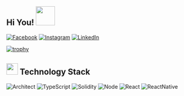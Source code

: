 
<h2>Hi You! <img src="https://media.giphy.com/media/mGcNjsfWAjY5AEZNw6/giphy.gif" width="50"></h2>

<!-- [![Hits](https://hits.seeyoufarm.com/api/count/incr/badge.svg?url=https%3A%2F%2Fgithub.com%2Fdilysngo&count_bg=%2379C83D&title_bg=%23555555&icon=&icon_color=%23E7E7E7&title=hits&edge_flat=false)](https://hits.seeyoufarm.com) -->
[![Facebook](https://img.shields.io/badge/-Facebook-1877f2?style=round-square&logo=facebook&logoColor=white&link=https://www.facebook.com/dilysngo0203)](https://www.facebook.com/dilysngo0203)
[![Instagram](https://img.shields.io/badge/-Instagram-e4405f?style=round-square&logo=instagram&logoColor=white&link=https://www.instagram.com/dilysngo)](https://www.instagram.com/dilysngo)
[![LinkedIn](https://img.shields.io/badge/-LinkedIn-0077b5?style=round-square&logo=linkedin&logoColor=white&link=https://www.linkedin.com/in/dilysngo)](https://www.linkedin.com/in/dilysngo)

[![trophy](https://github-profile-trophy.vercel.app/?username=dilysngo&column=4&no-frame=true)](https://github.com/ryo-ma/github-profile-trophy)

<!-- ![Github Stats](https://github-readme-stats.vercel.app/api?username=dilysngo&show_icons=true&count_private=true&hide_border=true) -->

<!-- https://simpleicons.org -->
<p>
<h2><img src="https://media.giphy.com/media/WUlplcMpOCEmTGBtBW/giphy.gif" width="30"> Technology Stack</h2>

![Architect](https://img.shields.io/badge/-Architect-3955a3?style=for-the-badge&logo=microsoft%20visio&logoColor=fff)
![TypeScript](https://img.shields.io/badge/-TypeScript-007acc?style=for-the-badge&logo=typescript&logoColor=fff)
![Solidity](https://img.shields.io/badge/-Solidity-007acc?style=for-the-badge&logo=solidity&logoColor=fff)
![Node](https://img.shields.io/badge/-Node-007acc?style=for-the-badge&logo=node&logoColor=fff)
![React](https://img.shields.io/badge/-React-007acc?style=for-the-badge&logo=react&logoColor=fff)
![ReactNative](https://img.shields.io/badge/-ReactNative-007acc?style=for-the-badge&logo=reactnative&logoColor=fff)
<!-- ![Rust](https://img.shields.io/badge/-Rust-000000?style=for-the-badge&logo=rust&logoColor=fff) -->
